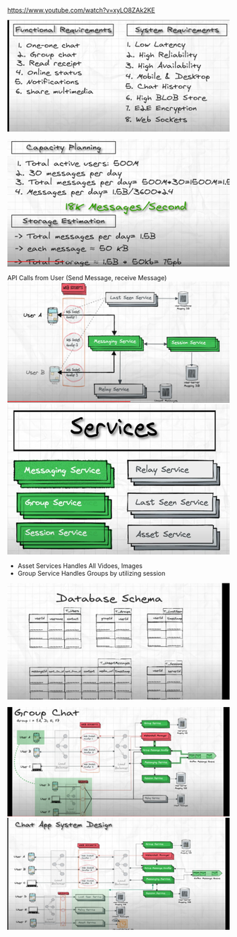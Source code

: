 https://www.youtube.com/watch?v=xyLO8ZAk2KE


![alt text](Images/ChatApp/requirements.png)

![alt text](Images/ChatApp/CapacityPlanning.png)

API Calls from User (Send Message, receive Message)
![alt text](Images/ChatApp/Design.png)
![alt text](Images/ChatApp/Services.png)

- Asset Services Handles All Vidoes, Images
- Group Service Handles Groups by utilizing session

![alt text](Images/ChatApp/Schema.png)

![alt text](Images/ChatApp/GroupChat.png)
![alt text](Images/ChatApp/FinalDesign.png)
